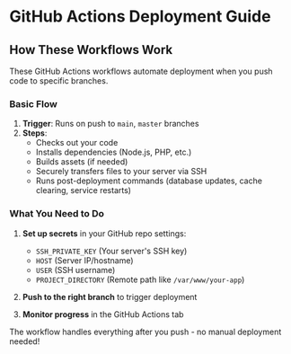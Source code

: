# GitHub Actions Deployment Guide  

## **How These Workflows Work**  

These GitHub Actions workflows automate deployment when you push code to specific branches.  

### **Basic Flow**  
1. **Trigger**: Runs on push to `main`, `master` branches  
2. **Steps**:  
   - Checks out your code  
   - Installs dependencies (Node.js, PHP, etc.)  
   - Builds assets (if needed)  
   - Securely transfers files to your server via SSH  
   - Runs post-deployment commands (database updates, cache clearing, service restarts)  

### **What You Need to Do**  
1. **Set up secrets** in your GitHub repo settings:  
   - `SSH_PRIVATE_KEY` (Your server's SSH key)  
   - `HOST` (Server IP/hostname)  
   - `USER` (SSH username)  
   - `PROJECT_DIRECTORY` (Remote path like `/var/www/your-app`)  

2. **Push to the right branch** to trigger deployment  

3. **Monitor progress** in the GitHub Actions tab  

The workflow handles everything after you push - no manual deployment needed!  